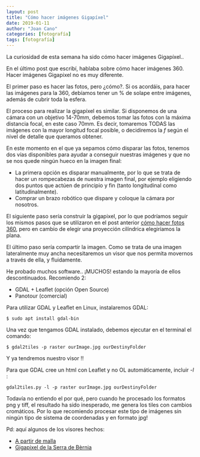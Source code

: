 ```yaml
---
layout: post
title: "Cómo hacer imágenes Gigapíxel"
date: 2019-01-11
author: "Joan Cano"
categories: [fotografía]
tags: [fotografía]
---
```


La curiosidad de esta semana ha sido cómo hacer imágenes Gigapíxel..

En el último post que escribí, hablaba sobre cómo hacer imágenes 360. Hacer imágenes Gigapixel no es muy diferente.

El primer paso es hacer las fotos, pero ¿cómo?. Si os acordáis, para hacer las imágenes para la 360, debíamos tener un % de solape entre imágenes, además de cubrir toda la esfera.

El proceso para realizar la gigapíxel es similar. Si disponemos de una cámara con un objetivo 14-70mm, debemos tomar las fotos con la máxima distancia focal, en este caso 70mm. Es decir, tomaremos TODAS las imágenes con la mayor longitud focal posible, o decidiremos la *f* según el nivel de detalle que queramos obtener.

En este momento en el que ya sepamos cómo disparar las fotos, tenemos dos vías disponibles para ayudar a conseguir nuestras imágenes y que no se nos quede ningún hueco en la imagen final:

- La primera opción es disparar manualmente, por lo que se trata de hacer un rompecabezas de nuestra imagen final, por ejemplo eligiendo dos puntos que actúen de principio y fin (tanto longitudinal como latitudinalmente).
- Comprar un brazo robótico que dispare y coloque la cámara por nosotros.

El siguiente paso sería construir la gigapixel, por lo que podríamos seguir los mismos pasos que se utilizaron en el post anterior [cómo hacer fotos 360](https://joancano.github.io/fotografía/2019/01/02/360-photos.html), pero en cambio de elegir una proyección cilíndrica elegiríamos la plana.

El último paso sería compartir la imagen. Como se trata de una imagen lateralmente muy ancha necesitaremos un visor que nos permita movernos a través de ella, y fluidamente.

He probado muchos software.. ¡MUCHOS! estando la mayoría de ellos descontinuados. Recomiendo 2:

+ GDAL + Leaflet (opción Open Source)
+ Panotour (comercial)

Para utilizar GDAL y Leaflet en Linux, instalaremos GDAL:

`$ sudo apt install gdal-bin`

Una vez que tengamos GDAL instalado, debemos ejecutar en el terminal el comando:

`$ gdal2tiles -p raster ourImage.jpg ourDestinyFolder`

Y ya tendremos nuestro visor !!

Para que GDAL cree un html con Leaflet y no OL automáticamente, incluir *-l* :

`gdal2tiles.py -l -p raster ourImage.jpg ourDestinyFolder`

Todavía no entiendo el por qué, pero cuando he procesado los formatos png y tiff, el resultado ha sido inesperado, me genera los tiles con cambios cromáticos. Por lo que recomiendo procesar este tipo de imágenes sin ningún tipo de sistema de coordenadas y en formato jpg!

Pd: aquí algunos de los visores hechos:
+ [A partir de malla](http://files.tecnitop.com/usuarios/joan/wordpress/tourMP.html)
+ [Gigapixel de la Serra de Bèrnia](../static/gigaBernia/gp_bernia.html)
